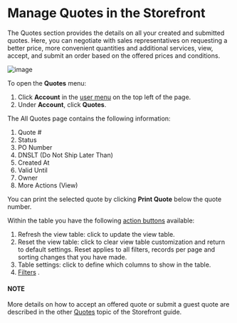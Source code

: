 <a id="my-account-quotes"></a>

# Manage Quotes in the Storefront

The Quotes section provides the details on all your created and submitted quotes. Here, you can negotiate with sales representatives on requesting a better price, more convenient quantities and additional services, view, accept, and submit an order based on the offered prices and conditions.

![image](user/img/storefront/quotes/my_account_quotes.png)

To open the **Quotes** menu:

1. Click **Account** in the [user menu](../getting-started/general-layout.md#frontstore-guide-navigation-user-menu) on the top left of the page.
2. Under **Account**, click **Quotes**.

The All Quotes page contains the following information:

1. Quote #
2. Status
3. PO Number
4. DNSLT (Do Not Ship Later Than)
5. Created At
6. Valid Until
7. Owner
8. More Actions (View)

You can print the selected quote by clicking **Print Quote** below the quote number.

Within the table you have the following [action buttons](../getting-started/common-controls.md#frontstore-guide-navigation-action-buttons) available:

1. Refresh the view table: click <i class="fas fa-sync-alt" aria-hidden="true"></i> to update the view table.
2. Reset the view table: click <i class="fas fa-sync-alt" aria-hidden="true"></i> to clear view table customization and return to default settings. Reset applies to all filters, records per page and sorting changes that you have made.
3. Table settings: click <i class="fa fa-cog fa-lg" aria-hidden="true"></i> to define which columns to show in the table.
4. [Filters](../getting-started/common-controls.md#frontstore-guide-navigation-filters) <i class="fa fa-filter fa-lg" aria-hidden="true"></i>.

#### NOTE
More details on how to accept an offered quote or submit a guest quote are described in the other [Quotes](../quotes/index.md#frontstore-guide-quotes) topic of the Storefront guide.

<!-- fa-bars = fa-navicon -->
<!-- Ic Tiles is used as Set As Default in saved views, and as tiles in display layout options -->
<!-- IcPencil refers to Rename in Commerce and Inline Editing in CRM -->
<!-- Check mark in the square. -->
<!-- SortDesc is also used as drop-down arrow -->
